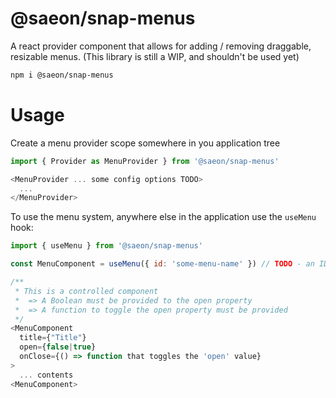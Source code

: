 # @saeon/snap-menus
A react provider component that allows for adding / removing draggable, resizable menus. (This library is still a WIP, and shouldn't be used yet)

```sh
npm i @saeon/snap-menus
```

# Usage
Create a menu provider scope somewhere in you application tree

```js
import { Provider as MenuProvider } from '@saeon/snap-menus'

<MenuProvider ... some config options TODO>
  ...
</MenuProvider>
```

To use the menu system, anywhere else in the application use the `useMenu` hook:

```js
import { useMenu } from '@saeon/snap-menus'

const MenuComponent = useMenu({ id: 'some-menu-name' }) // TODO - an ID might not actually be needed

/**
 * This is a controlled component
 *  => A Boolean must be provided to the open property
 *  => A function to toggle the open property must be provided
 */
<MenuComponent
  title={"Title"}
  open={false|true}
  onClose={() => function that toggles the 'open' value}
>
  ... contents
<MenuComponent>
```

